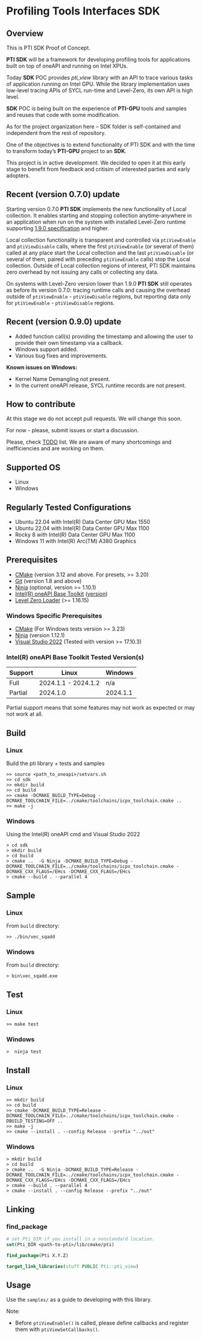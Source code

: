 # Profiling Tools Interfaces SDK

## Overview

This is PTI SDK Proof of Concept.

**PTI SDK** will be a framework for developing profiling tools for applications built on top of oneAPI and running on Intel XPUs.

Today **SDK** POC provides *pti_view* library with an API to trace various tasks of application running on Intel GPU. While the library implementation uses low-level tracing APIs of SYCL run-time and Level-Zero, its own API is  high level.

**SDK** POC is being built on the experience of **PTI-GPU** tools and samples and reuses that code with some modification.

As for the project organization here – SDK folder is self-contained and independent from the rest of repository.

One of the objectives is to extend functionality of PTI SDK and with the time to transform today’s **PTI-GPU** project to an **SDK**.


This project is in active development. We decided to open it at this early stage to benefit from feedback and critisim of interested parties and early adopters.

## Recent (version 0.7.0) update

Starting version 0.7.0 **PTI SDK** implements the new functionality of Local collection. It enables starting and stopping collection anytime-anywhere in an application when run on the system with installed Level-Zero runtime supporting [1.9.0 specification](https://spec.oneapi.io/releases/index.html#level-zero-v1-9-0) and higher.

Local collection functionality is transparent and controlled via `ptiViewEnable` and `ptiViewDisable` calls, where the first `ptiViewEnable` (or several of them) called at any place start the Local collection and the last `ptiViewDisable` (or several of them, paired with preceding `ptiViewEnable` calls) stop the Local collection.
Outside of Local collection regions of interest, PTI SDK maintains zero overhead by not issuing any calls or collecting any data.

On systems with Level-Zero version lower than 1.9.0 **PTI SDK** still operates as before its version 0.7.0: tracing runtime calls and causing the overhead outside of `ptiViewEnable` - `ptiViewDisable` regions, but reporting data only for `ptiViewEnable` - `ptiViewDisable` regions.

## Recent (version 0.9.0) update

- Added function call(s) providing the timestamp and allowing the user to provide
  their own timestamp via a callback.
- Windows support added.
- Various bug fixes and improvements.

**Known issues on Windows:**

- Kernel Name Demangling not present.
- In the current oneAPI release, SYCL runtime records are not present.

## How to contribute

At this stage we do not accept pull requests. We will change this soon.

For now - please, submit issues or start a discussion.

Please, check [TODO](TODO.md) list. We are aware of many shortcomings and inefficiencies and are working on them.

## Supported OS

- Linux
- Windows

## Regularly Tested Configurations

- Ubuntu 22.04 with Intel(R) Data Center GPU Max 1550
- Ubuntu 22.04 with Intel(R) Data Center GPU Max 1100
- Rocky 8 with Intel(R) Data Center GPU Max 1100
- Windows 11 with Intel(R) Arc(TM) A380 Graphics

## Prerequisites

- [CMake](https://cmake.org/) (version 3.12 and above. For presets, >= 3.20)
- [Git](https://git-scm.com/) (version 1.8 and above)
- [Ninja](https://github.com/ninja-build/ninja) (optional, version >= 1.10.1)
- [Intel(R) oneAPI Base Toolkit](https://software.intel.com/content/www/us/en/develop/tools/oneapi/base-toolkit.html) ([version](#intelr-oneapi-base-toolkit-tested-versions))
- [Level Zero Loader](https://github.com/oneapi-src/level-zero) (>= 1.16.15)

### Windows Specific Prerequisites

- [CMake](https://cmake.org/) (For Windows tests version >= 3.23)
- [Ninja](https://github.com/ninja-build/ninja) (version 1.12.1)
- [Visual Studio 2022](https://visualstudio.microsoft.com/vs/) (Tested with version >= 17.10.3)

### Intel(R) oneAPI Base Toolkit Tested Version(s)

| Support | Linux | Windows |
| -------- | ------- | ------- |
| Full | 2024.1.1 - 2024.1.2 | n/a |
| Partial | 2024.1.0 | 2024.1.1 |

Partial support means that some features may not work as expected or may not
work at all.

## Build

### Linux

Build the pti library + tests and samples

```console
>> source <path_to_oneapi>/setvars.sh
>> cd sdk
>> mkdir build
>> cd build
>> cmake -DCMAKE_BUILD_TYPE=Debug -DCMAKE_TOOLCHAIN_FILE=../cmake/toolchains/icpx_toolchain.cmake ..
>> make -j
```

### Windows

Using the Intel(R) oneAPI cmd and Visual Studio 2022

```console
> cd sdk
> mkdir build
> cd build
> cmake ..  -G Ninja -DCMAKE_BUILD_TYPE=Debug -DCMAKE_TOOLCHAIN_FILE=../cmake/toolchains/icpx_toolchain.cmake -DCMAKE_CXX_FLAGS=/EHcs -DCMAKE_CXX_FLAGS=/EHcs
> cmake --build . --parallel 4
```

## Sample

### Linux

From `build` directory:

```console
>> ./bin/vec_sqadd
```

### Windows

From `build` directory:

```console
> bin\vec_sqadd.exe
```

## Test

### Linux

```console
>> make test
```

### Windows

```console
>  ninja test
```

## Install

### Linux

```console
>> mkdir build
>> cd build
>> cmake -DCMAKE_BUILD_TYPE=Release -DCMAKE_TOOLCHAIN_FILE=../cmake/toolchains/icpx_toolchain.cmake -DBUILD_TESTING=OFF ..
>> make -j
>> cmake --install . --config Release --prefix "../out"
```

### Windows

```console
> mkdir build
> cd build
> cmake ..  -G Ninja -DCMAKE_BUILD_TYPE=Release -DCMAKE_TOOLCHAIN_FILE=../cmake/toolchains/icpx_toolchain.cmake -DCMAKE_CXX_FLAGS=/EHcs -DCMAKE_CXX_FLAGS=/EHcs
> cmake --build . --parallel 4
> cmake --install . --config Release --prefix "../out"
```

## Linking

### find_package

```cmake
# set Pti_DIR if you install in a nonstandard location.
set(Pti_DIR <path-to-pti>/lib/cmake/pti)

find_package(Pti X.Y.Z)

target_link_libraries(stuff PUBLIC Pti::pti_view)
```

## Usage

Use the `samples/` as a guide to developing with this library.

Note:

- Before `ptiViewEnable()` is called, please define
callbacks and register them with `ptiViewSetCallbacks()`.
